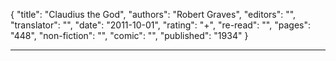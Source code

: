 {
"title": "Claudius the God",
"authors": "Robert Graves",
"editors": "",
"translator": "",
"date": "2011-10-01",
"rating": "+",
"re-read": "",
"pages": "448",
"non-fiction": "",
"comic": "",
"published": "1934"
}

---
